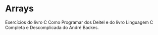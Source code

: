 # Arrays
Exercícios do livro C Como Programar dos Deitel e do livro Linguagem C  Completa e Descomplicada do André Backes.

